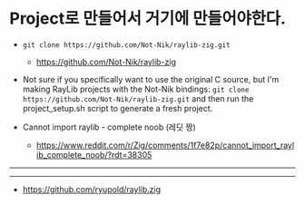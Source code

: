 # Project로 만들어서 거기에 만들어야한다.
- `git clone https://github.com/Not-Nik/raylib-zig.git`
  - https://github.com/Not-Nik/raylib-zig

- Not sure if you specifically want to use the original C source, but I'm making RayLib projects with the Not-Nik bindings: `git clone https://github.com/Not-Nik/raylib-zig.git` and then run the project_setup.sh script to generate a fresh project. 

- Cannot import raylib - complete noob (레딧 짱)
  - https://www.reddit.com/r/Zig/comments/1f7e82p/cannot_import_raylib_complete_noob/?rdt=38305

<hr />

<hr />

- https://github.com/ryupold/raylib.zig


